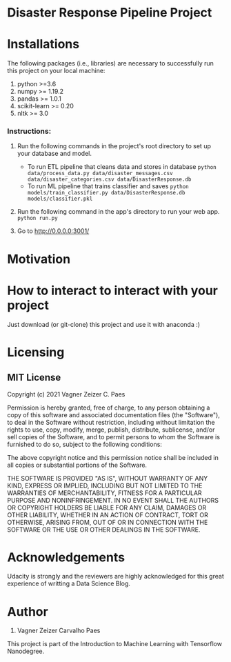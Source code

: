 # Disaster Response Pipeline Project

# Installations

The following packages (i.e., libraries) are necessary to successfully run this project on your local machine:

1. python >=3.6
2. numpy >= 1.19.2
3. pandas >= 1.0.1
4. scikit-learn >= 0.20
5. nltk >= 3.0

### Instructions:

1. Run the following commands in the project's root directory to set up your database and model.

    - To run ETL pipeline that cleans data and stores in database
        `python data/process_data.py data/disaster_messages.csv data/disaster_categories.csv data/DisasterResponse.db`
    - To run ML pipeline that trains classifier and saves
        `python models/train_classifier.py data/DisasterResponse.db models/classifier.pkl`

2. Run the following command in the app's directory to run your web app.
    `python run.py`

3. Go to http://0.0.0.0:3001/

# Motivation



# How to interact to interact with your project

Just download (or git-clone) this project and use it with anaconda :)


# Licensing

## MIT License

Copyright (c) 2021 Vagner Zeizer C. Paes

Permission is hereby granted, free of charge, to any person obtaining a copy
of this software and associated documentation files (the "Software"), to deal
in the Software without restriction, including without limitation the rights
to use, copy, modify, merge, publish, distribute, sublicense, and/or sell
copies of the Software, and to permit persons to whom the Software is
furnished to do so, subject to the following conditions:

The above copyright notice and this permission notice shall be included in all
copies or substantial portions of the Software.

THE SOFTWARE IS PROVIDED "AS IS", WITHOUT WARRANTY OF ANY KIND, EXPRESS OR
IMPLIED, INCLUDING BUT NOT LIMITED TO THE WARRANTIES OF MERCHANTABILITY,
FITNESS FOR A PARTICULAR PURPOSE AND NONINFRINGEMENT. IN NO EVENT SHALL THE
AUTHORS OR COPYRIGHT HOLDERS BE LIABLE FOR ANY CLAIM, DAMAGES OR OTHER
LIABILITY, WHETHER IN AN ACTION OF CONTRACT, TORT OR OTHERWISE, ARISING FROM,
OUT OF OR IN CONNECTION WITH THE SOFTWARE OR THE USE OR OTHER DEALINGS IN THE
SOFTWARE.


# Acknowledgements

Udacity is strongly and the reviewers are highly acknowledged for this great experience of writting a Data Science Blog.


# Author

1. Vagner Zeizer Carvalho Paes

This project is part of the Introduction to Machine Learning with Tensorflow Nanodegree.

